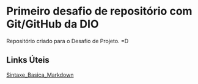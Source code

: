 # Primeiro desafio de repositório com Git/GitHub da DIO
Repositório criado para o Desafio de Projeto. =D

## Links Úteis
[Sintaxe_Basica_Markdown](https://markdown.net.br/sintaxe-basica/)
